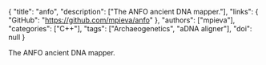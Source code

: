 {
  "title": "anfo",
  "description": ["The ANFO ancient DNA mapper."],
  "links": {
    "GitHub": "https://github.com/mpieva/anfo"
  },
  "authors": ["mpieva"],
  "categories": ["C++"],
  "tags": ["Archaeogenetics", "aDNA aligner"],
  "doi": null
}

<!-- Generated by csv2md.R – do not edit by hand -->

The ANFO ancient DNA mapper.